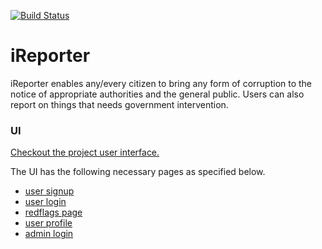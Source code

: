 [![Build Status](https://travis-ci.org/mwinel/iReporter.svg?branch=develop)](https://travis-ci.org/mwinel/iReporter)

# iReporter
iReporter enables any/every citizen to bring any form of corruption to the notice of appropriate authorities and the general public. Users can also report on things that needs government intervention.

### UI
[Checkout the project user interface.](https://mwinel.github.io/iReporter/UI/signup.html)

The UI has the following necessary pages as specified below.

- [user signup](https://mwinel.github.io/iReporter/UI/signup.html)
- [user login](https://mwinel.github.io/iReporter/UI/login.html)
- [redflags page](https://mwinel.github.io/iReporter/UI/redflags.html)
- [user profile](https://mwinel.github.io/iReporter/UI/user_profile.html)
- [admin login](https://mwinel.github.io/iReporter/UI/admin_login.html)
